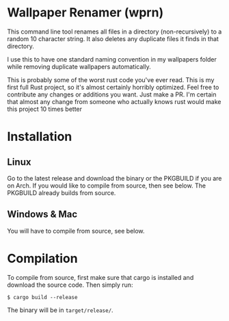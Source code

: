 # Wallpaper Renamer (wprn)
This command line tool renames all files in a directory (non-recursively) to a random 10 character string.
It also deletes any duplicate files it finds in that directory.

I use this to have one standard naming convention in my wallpapers folder while removing duplicate wallpapers automatically.

This is probably some of the worst rust code you've ever read. This is my first full Rust project, so it's almost certainly horribly optimized.
Feel free to contribute any changes or additions you want. Just make a PR. I'm certain that almost any change from someone who actually knows rust would make this project 10 times better

# Installation
## Linux
Go to the latest release and download the binary or the PKGBUILD if you are on Arch.
If you would like to compile from source, then see below. The PKGBUILD already builds from source.

## Windows & Mac
You will have to compile from source, see below.



# Compilation
To compile from source, first make sure that cargo is installed and download the source code. Then simply run:
```console
$ cargo build --release
```
The binary will be in `target/release/`.

